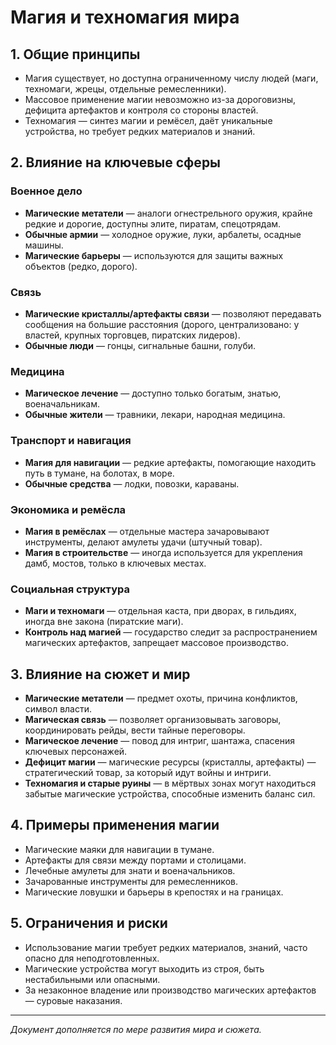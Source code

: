 ﻿---
created: 2025-08-04
name: Магия и техномагия мира
type: анализ
---

# Магия и техномагия мира

## 1. Общие принципы
- Магия существует, но доступна ограниченному числу людей (маги, техномаги, жрецы, отдельные ремесленники).
- Массовое применение магии невозможно из-за дороговизны, дефицита артефактов и контроля со стороны властей.
- Техномагия — синтез магии и ремёсел, даёт уникальные устройства, но требует редких материалов и знаний.

## 2. Влияние на ключевые сферы

### Военное дело
- **Магические метатели** — аналоги огнестрельного оружия, крайне редкие и дорогие, доступны элите, пиратам, спецотрядам.
- **Обычные армии** — холодное оружие, луки, арбалеты, осадные машины.
- **Магические барьеры** — используются для защиты важных объектов (редко, дорого).

### Связь
- **Магические кристаллы/артефакты связи** — позволяют передавать сообщения на большие расстояния (дорого, централизовано: у властей, крупных торговцев, пиратских лидеров).
- **Обычные люди** — гонцы, сигнальные башни, голуби.

### Медицина
- **Магическое лечение** — доступно только богатым, знатью, военачальникам.
- **Обычные жители** — травники, лекари, народная медицина.

### Транспорт и навигация
- **Магия для навигации** — редкие артефакты, помогающие находить путь в тумане, на болотах, в море.
- **Обычные средства** — лодки, повозки, караваны.

### Экономика и ремёсла
- **Магия в ремёслах** — отдельные мастера зачаровывают инструменты, делают амулеты удачи (штучный товар).
- **Магия в строительстве** — иногда используется для укрепления дамб, мостов, только в ключевых местах.

### Социальная структура
- **Маги и техномаги** — отдельная каста, при дворах, в гильдиях, иногда вне закона (пиратские маги).
- **Контроль над магией** — государство следит за распространением магических артефактов, запрещает массовое производство.

## 3. Влияние на сюжет и мир
- **Магические метатели** — предмет охоты, причина конфликтов, символ власти.
- **Магическая связь** — позволяет организовывать заговоры, координировать рейды, вести тайные переговоры.
- **Магическое лечение** — повод для интриг, шантажа, спасения ключевых персонажей.
- **Дефицит магии** — магические ресурсы (кристаллы, артефакты) — стратегический товар, за который идут войны и интриги.
- **Техномагия и старые руины** — в мёртвых зонах могут находиться забытые магические устройства, способные изменить баланс сил.

## 4. Примеры применения магии
- Магические маяки для навигации в тумане.
- Артефакты для связи между портами и столицами.
- Лечебные амулеты для знати и военачальников.
- Зачарованные инструменты для ремесленников.
- Магические ловушки и барьеры в крепостях и на границах.

## 5. Ограничения и риски
- Использование магии требует редких материалов, знаний, часто опасно для неподготовленных.
- Магические устройства могут выходить из строя, быть нестабильными или опасными.
- За незаконное владение или производство магических артефактов — суровые наказания.

---

*Документ дополняется по мере развития мира и сюжета.*
